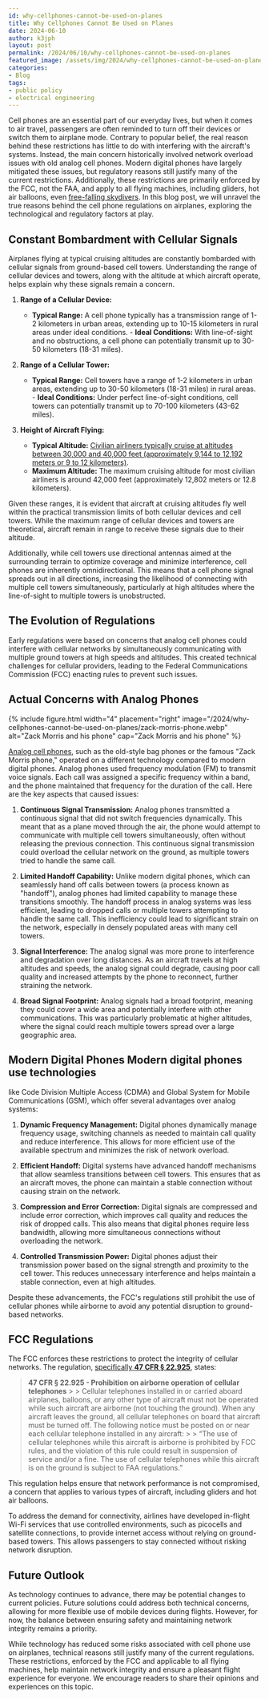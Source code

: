 ```yaml
---
id: why-cellphones-cannot-be-used-on-planes
title: Why Cellphones Cannot Be Used on Planes
date: 2024-06-10
author: k3jph
layout: post
permalink: /2024/06/10/why-cellphones-cannot-be-used-on-planes
featured_image: /assets/img/2024/why-cellphones-cannot-be-used-on-planes.webp
categories:
- Blog 
tags:
- public policy
- electrical engineering
---
```


Cell phones are an essential part of our everyday lives, but when
it comes to air travel, passengers are often reminded to turn off
their devices or switch them to airplane mode. Contrary to popular
belief, the real reason behind these restrictions has little to do
with interfering with the aircraft's systems. Instead, the main
concern historically involved network overload issues with old
analog cell phones. Modern digital phones have largely mitigated
these issues, but regulatory reasons still justify many of the
current restrictions. Additionally, these restrictions are primarily
enforced by the FCC, not the FAA, and apply to all flying machines,
including gliders, hot air balloons, even [free-falling
skydivers](http://www.cnn.com/2011/TECH/mobile/07/18/iphone.skydive/index.html).
In this blog post, we will unravel the true reasons behind the cell
phone regulations on airplanes, exploring the technological and
regulatory factors at play.

## Constant Bombardment with Cellular Signals

Airplanes flying at typical cruising altitudes are constantly
bombarded with cellular signals from ground-based cell towers.
Understanding the range of cellular devices and towers, along with
the altitude at which aircraft operate, helps explain why these
signals remain a concern.

1. **Range of a Cellular Device:**
   - **Typical Range:** A cell phone typically has a transmission
   range of 1-2 kilometers in urban areas, extending up to 10-15
   kilometers in rural areas under ideal conditions.  - **Ideal
   Conditions:** With line-of-sight and no obstructions, a cell
   phone can potentially transmit up to 30-50 kilometers (18-31
   miles).

2. **Range of a Cellular Tower:**
   - **Typical Range:** Cell towers have a range of 1-2 kilometers
   in urban areas, extending up to 30-50 kilometers (18-31 miles)
   in rural areas.  - **Ideal Conditions:** Under perfect line-of-sight
   conditions, cell towers can potentially transmit up to 70-100
   kilometers (43-62 miles).

3. **Height of Aircraft Flying:**
   - **Typical Altitude:** [Civilian airliners typically cruise at
   altitudes between 30,000 and 40,000 feet (approximately 9,144
   to 12,192 meters or 9 to 12
   kilometers)](https://www.travelandleisure.com/why-do-airplanes-fly-at-35000-feet-8637909).
   - **Maximum Altitude:** The maximum cruising altitude for most
   civilian airliners is around 42,000 feet (approximately 12,802
   meters or 12.8 kilometers).

Given these ranges, it is evident that aircraft at cruising altitudes
fly well within the practical transmission limits of both cellular
devices and cell towers. While the maximum range of cellular devices
and towers are theoretical, aircraft remain in range to receive
these signals due to their altitude.

Additionally, while cell towers use directional antennas aimed at
the surrounding terrain to optimize coverage and minimize interference,
cell phones are inherently omnidirectional. This means that a cell
phone signal spreads out in all directions, increasing the likelihood
of connecting with multiple cell towers simultaneously, particularly
at high altitudes where the line-of-sight to multiple towers is
unobstructed.

## The Evolution of Regulations

Early regulations were based on concerns that analog cell phones
could interfere with cellular networks by simultaneously communicating
with multiple ground towers at high speeds and altitudes. This
created technical challenges for cellular providers, leading to the
Federal Communications Commission (FCC) enacting rules to prevent
such issues.

## Actual Concerns with Analog Phones

{% include figure.html width="4" placement="right"
   image="/2024/why-cellphones-cannot-be-used-on-planes/zack-morris-phone.webp"
   alt="Zack Morris and his phone" cap="Zack Morris and his phone"
   %}

[Analog cell phones](http://osmocom-analog.eversberg.eu/docs/amps.html),
such as the old-style bag phones or the famous "Zack Morris phone,"
operated on a different technology compared to modern digital phones.
Analog phones used frequency modulation (FM) to transmit voice
signals. Each call was assigned a specific frequency within a band,
and the phone maintained that frequency for the duration of the
call. Here are the key aspects that caused issues:

1. **Continuous Signal Transmission:**
   Analog phones transmitted a continuous signal that did not switch
   frequencies dynamically. This meant that as a plane moved through
   the air, the phone would attempt to communicate with multiple
   cell towers simultaneously, often without releasing the previous
   connection. This continuous signal transmission could overload
   the cellular network on the ground, as multiple towers tried to
   handle the same call.

2. **Limited Handoff Capability:**
   Unlike modern digital phones, which can seamlessly hand off calls
   between towers (a process known as "handoff"), analog phones had
   limited capability to manage these transitions smoothly. The
   handoff process in analog systems was less efficient, leading
   to dropped calls or multiple towers attempting to handle the
   same call. This inefficiency could lead to significant strain
   on the network, especially in densely populated areas with many
   cell towers.

3. **Signal Interference:**
   The analog signal was more prone to interference and degradation
   over long distances. As an aircraft travels at high altitudes
   and speeds, the analog signal could degrade, causing poor call
   quality and increased attempts by the phone to reconnect, further
   straining the network.

4. **Broad Signal Footprint:**
   Analog signals had a broad footprint, meaning they could cover
   a wide area and potentially interfere with other communications.
   This was particularly problematic at higher altitudes, where the
   signal could reach multiple towers spread over a large geographic
   area.

## Modern Digital Phones Modern digital phones use technologies
like Code Division Multiple Access (CDMA) and Global System for
Mobile Communications (GSM), which offer several advantages over
analog systems:

1. **Dynamic Frequency Management:**
   Digital phones dynamically manage frequency usage, switching
   channels as needed to maintain call quality and reduce interference.
   This allows for more efficient use of the available spectrum and
   minimizes the risk of network overload.

2. **Efficient Handoff:**
   Digital systems have advanced handoff mechanisms that allow
   seamless transitions between cell towers. This ensures that as
   an aircraft moves, the phone can maintain a stable connection
   without causing strain on the network.

3. **Compression and Error Correction:**
   Digital signals are compressed and include error correction,
   which improves call quality and reduces the risk of dropped
   calls. This also means that digital phones require less bandwidth,
   allowing more simultaneous connections without overloading the
   network.

4. **Controlled Transmission Power:**
   Digital phones adjust their transmission power based on the
   signal strength and proximity to the cell tower. This reduces
   unnecessary interference and helps maintain a stable connection,
   even at high altitudes.

Despite these advancements, the FCC's regulations still prohibit
the use of cellular phones while airborne to avoid any potential
disruption to ground-based networks.

## FCC Regulations

The FCC enforces these restrictions to protect the integrity of
cellular networks. The regulation, [specifically **47 CFR §
22.925**](https://www.ecfr.gov/current/title-47/chapter-I/subchapter-B/part-22/subpart-H/section-22.925),
states:

> **47 CFR § 22.925 - Prohibition on airborne operation of cellular
telephones** > > Cellular telephones installed in or carried aboard
airplanes, balloons, or any other type of aircraft must not be
operated while such aircraft are airborne (not touching the ground).
When any aircraft leaves the ground, all cellular telephones on
board that aircraft must be turned off. The following notice must
be posted on or near each cellular telephone installed in any
aircraft: > > “The use of cellular telephones while this aircraft
is airborne is prohibited by FCC rules, and the violation of this
rule could result in suspension of service and/or a fine. The use
of cellular telephones while this aircraft is on the ground is
subject to FAA regulations.”

This regulation helps ensure that network performance is not
compromised, a concern that applies to various types of aircraft,
including gliders and hot air balloons.

To address the demand for connectivity, airlines have developed
in-flight Wi-Fi services that use controlled environments, such as
picocells and satellite connections, to provide internet access
without relying on ground-based towers. This allows passengers to
stay connected without risking network disruption.

## Future Outlook

As technology continues to advance, there may be potential changes
to current policies. Future solutions could address both technical
concerns, allowing for more flexible use of mobile devices during
flights. However, for now, the balance between ensuring safety and
maintaining network integrity remains a priority.

While technology has reduced some risks associated with cell phone
use on airplanes, technical reasons still justify many of the current
regulations. These restrictions, enforced by the FCC and applicable
to all flying machines, help maintain network integrity and ensure
a pleasant flight experience for everyone. We encourage readers to
share their opinions and experiences on this topic.
